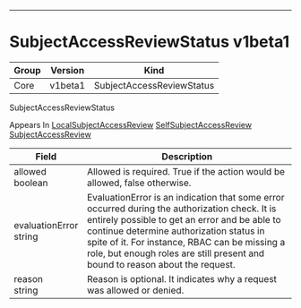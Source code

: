 

-----------
# SubjectAccessReviewStatus v1beta1



Group        | Version     | Kind
------------ | ---------- | -----------
Core | v1beta1 | SubjectAccessReviewStatus







SubjectAccessReviewStatus

<aside class="notice">
Appears In <a href="#localsubjectaccessreview-v1beta1">LocalSubjectAccessReview</a> <a href="#selfsubjectaccessreview-v1beta1">SelfSubjectAccessReview</a> <a href="#subjectaccessreview-v1beta1">SubjectAccessReview</a> </aside>

Field        | Description
------------ | -----------
allowed <br /> boolean | Allowed is required.  True if the action would be allowed, false otherwise.
evaluationError <br /> string | EvaluationError is an indication that some error occurred during the authorization check. It is entirely possible to get an error and be able to continue determine authorization status in spite of it. For instance, RBAC can be missing a role, but enough roles are still present and bound to reason about the request.
reason <br /> string | Reason is optional.  It indicates why a request was allowed or denied.






